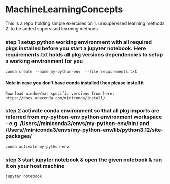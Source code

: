 # MachineLearningConcepts

This is a repo holding simple exercises on 1. unsupervised learning methods 2. to be added supervised learning methods

### step 1 setup python working environment with all required pkgs installed before you start a jupyter notebook. Here requirements.txt holds all pkg versions dependencies to setup a working environment for you

```
conda create --name my-python-env  --file requirements.txt

```
#### Note in case you don't have conda installed then please install it 

```
Download window/mac specific versions from here:
https://docs.anaconda.com/miniconda/install/

```

### step 2 activate conda environment so that all pkg imports are referred from my-python-env python environment workspace - e.g. /Users/**/miniconda3/envs/my-python-env/bin/ and /Users/**/miniconda3/envs/my-python-env/lib/python3.12/site-packages/

```
conda activate my-python-env

```

### step 3 start jupyter notebook & open the given notebook & run it on your host machine

```
jupyter notebook

```

